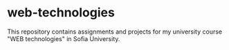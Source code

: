 # web-technologies
This repository contains assignments and projects for my university course "WEB technologies" in Sofia University.
